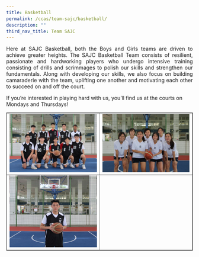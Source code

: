 ```yaml
---
title: Basketball
permalink: /ccas/team-sajc/basketball/
description: ""
third_nav_title: Team SAJC
---
```

<p align="justify">Here at SAJC Basketball, both the Boys and Girls teams are driven to achieve greater heights. The SAJC Basketball Team consists of resilient, passionate and hardworking players who undergo intensive training consisting of drills and scrimmages to polish our skills and strengthen our fundamentals. Along with developing our skills, we also focus on building camaraderie with the team, uplifting one another and motivating each other to succeed on and off the court.</p>
<p>If you&rsquo;re interested in playing hard with us, you&rsquo;ll find us at the courts on Mondays and Thursdays!</p>
<table style="border-collapse: collapse; width: 100%;" border="1">
<tbody>
<tr>
<td style="width: 50%;"><img src="/images/bb1.jpg"></td>
<td style="width: 50%;"><img src="/images/bb2.jpg"></td>
</tr>
<tr>
<td style="width: 50%;"><img src="/images/bb3.jpg"></td>
<td style="width: 50%;">&nbsp;</td>
</tr>
</tbody>
</table>